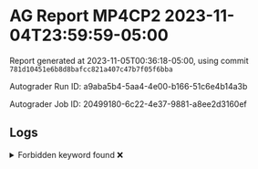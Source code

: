 # AG Report MP4CP2 2023-11-04T23:59:59-05:00 
Report generated at 2023-11-05T00:36:18-05:00, using commit ``781d10451e6b8d8bafcc821a407c47b7f05f6bba``

Autograder Run ID: a9aba5b4-5aa4-4e00-b166-51c6e4b14a3b

Autograder Job ID: 20499180-6c22-4e37-9881-a8ee2d3160ef


## Logs
<details><summary>Forbidden keyword found ❌</summary> 

 ``` 
 /tmp/dut/hdl/cache/PLRU.sv:48:        //$display("??");
 
 ``` 

 </details> 
